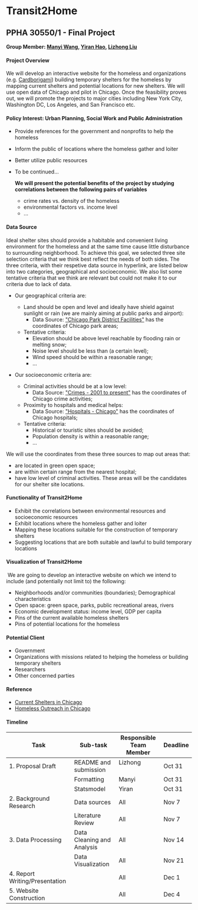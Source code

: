 # Transit2Home
## PPHA 30550/1 - Final Project
**Group Member: [Manyi Wang](@manyiw), [Yiran Hao](@chiertu), [Lizhong Liu](@Lizhong-Liu)**


#### Project Overview
We will develop an interactive website for the homeless and organizations (e.g. [Cardborigami](http://www.cardborigami.org)) building temporary shelters for the homeless by mapping current shelters and potential locations for new shelters. We will use open data of Chicago and pilot in Chicago. Once the feasibility proves out, we will promote the projects to major cities including New York City, Washington DC, Los Angeles, and San Francisco etc. 


#### Policy Interest: Urban Planning, Social Work and Public Administration
- Provide references for the government and nonprofits to help the homeless
- Inform the public of locations where the homeless gather and loiter
- Better utilize public resources
- To be continued...

  **We will present the potential benefits of the project by studying correlations between the following pairs of variables**
  - crime rates vs. density of the homeless
  - environmental factors vs. income level
  - ...
  
  
#### Data Source
Ideal shelter sites should provide a habitable and convenient living environment for the homeless and at the same time cause little disturbance to surrounding neighborhood. To achieve this goal, we selected three site selection criteria that we think best reflect the needs of both sides. The three criteria, with their respetive data source in hyperlink, are listed below into two categories, geographical and socioeconomic. We also list some tentative criteria that we think are relevant but could not make it to our criteria due to lack of data.

- Our geographical criteria are:
  - Land should be open and level and ideally have shield against sunlight or rain (we are mainly aiming at public parks and airport):
    - Data Source: ["Chicago Park District Facilities"](https://data.cityofchicago.org/Parks-Recreation/Parks-Chicago-Park-District-Facilities-current-/5yyk-qt9y) has the coordinates of Chicago park areas;
  - Tentative criteria:   
    - Elevation should be above level reachable by flooding rain or melting snow;
    - Noise level should be less than (a certain level);
    - Wind speed should be within a reasonable range;
    - ...

- Our socioeconomic criteria are:
  - Criminal activities should be at a low level:
    - Data Source: ["Crimes - 2001 to present"](https://data.cityofchicago.org/Public-Safety/Crimes-2001-to-present/ijzp-q8t2/data) has the coordinates of Chicago crime activities;
  - Proximity to hospitals and medical helps:
    - Data Source: ["Hospitals - Chicago"](https://data.cityofchicago.org/Health-Human-Services/Hospitals-Chicago/ucpz-2r55) has the coordinates of Chicago hospitals;
  - Tentative criteria:
    - Historical or touristic sites should be avoided;
    - Population density is within a reasonable range;
    - ...

We will use the coordinates from these three sources to map out areas that:
- are located in green open space;
- are within certain range from the nearest hospital;
- have low level of criminal activities.
These areas will be the candidates for our shelter site locations.
  
  
#### Functionality of Transit2Home
- Exhibit the correlations between environmental resources and socioeconomic resources
- Exhibit locations where the homeless gather and loiter
- Mapping these locations suitable for the construction of temporary shelters
- Suggesting locations that are both suitable and lawful to build temporary locations
  
  
#### Visualization of Transit2Home
  We are going to develop an interactive website on which we intend to include (and potentially not limit to) the following:
- Neighborhoods and/or communities (boundaries); Demographical characteristics
- Open space: green space, parks, public recreational areas, rivers
- Economic development status: income level, GDP per capita
- Pins of the current available homeless shelters
- Pins of potential locations for the homeless
  
  
#### Potential Client
- Government
- Organizations with missions related to helping the homeless or building temporary shelters
- Researchers
- Other concerned parties
  
  
#### Reference
- [Current Shelters in Chicago](https://www.cityofchicago.org/city/en/depts/fss/provdrs/emerg/svcs/shelter_system.html)
- [Homeless Outreach in Chicago](https://www.cityofchicago.org/city/en/depts/fss/supp_info/homeless_outreachandengagement.html)
  
#### Timeline
  
  
  | Task                           | Sub-task                   | Responsible Team Member | Deadline |
  | ------------------------------ | -------------------------- | ----------------------- | -------- |
  | 1. Proposal Draft              | README and submission      | Lizhong                 | Oct 31   |
  |                                | Formatting                 | Manyi                   | Oct 31   |
  |                                | Statsmodel                 | Yiran                   | Oct 31   |
  | 2. Background Research         | Data sources               | All                     | Nov 7    |
  |                                | Literature Review          | All                     | Nov 7    |
  | 3. Data Processing             | Data Cleaning and Analysis | All                     | Nov 14   |
  |                                | Data Visualization         | All                     | Nov 21   |
  | 4. Report Writing/Presentation |                            | All                     | Dec 1    |
  | 5. Website Construction        |                            | All                     | Dec 4    |
